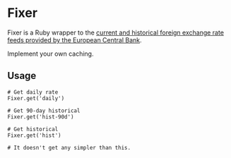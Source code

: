 Fixer
====

Fixer is a Ruby wrapper to the [current and historical foreign exchange rate feeds provided by the European Central Bank](http://www.ecb.europa.eu/stats/exchange/eurofxref/html/index.en.html).

Implement your own caching.

Usage
-----

    # Get daily rate
    Fixer.get('daily')
    
    # Get 90-day historical
    Fixer.get('hist-90d')
    
    # Get historical
    Fixer.get('hist')
    
    # It doesn't get any simpler than this.
